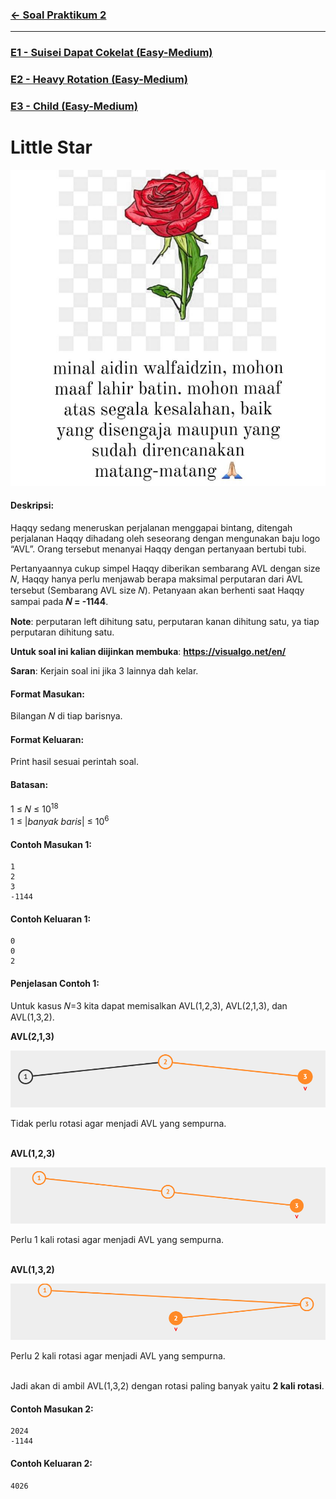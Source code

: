 ### [← Soal Praktikum 2](../../README.md)
<hr />

### [E1 - Suisei Dapat Cokelat (Easy-Medium)](../prob-E1/README.md)
### [E2 - Heavy Rotation (Easy-Medium)](../prob-E2/README.md)
### [E3 - Child (Easy-Medium)](../prob-E3/README.md)
# Little Star
<p align="center">
  <img src="../../../assets/little-star.png"/>
</p>

#### Deskripsi: 
Haqqy sedang meneruskan perjalanan menggapai bintang, ditengah perjalanan Haqqy dihadang oleh seseorang dengan mengunakan baju logo “AVL”. Orang tersebut menanyai Haqqy dengan pertanyaan bertubi tubi.

Pertanyaannya cukup simpel Haqqy diberikan sembarang AVL dengan size 𝑁, Haqqy hanya perlu menjawab berapa maksimal perputaran dari AVL tersebut (Sembarang AVL size 𝑁). Petanyaan akan berhenti saat Haqqy sampai pada **𝑁 = -1144**.

**Note**: perputaran left dihitung satu, perputaran kanan dihitung satu, ya tiap perputaran dihitung satu.

**Untuk soal ini kalian diijinkan membuka**: **https://visualgo.net/en/**

**Saran**: Kerjain soal ini jika 3 lainnya dah kelar.

#### Format Masukan:
Bilangan 𝑁 di tiap barisnya.

#### Format Keluaran:
Print hasil sesuai perintah soal.

#### Batasan:
1 ≤ 𝑁 ≤ 10<sup>18</sup><br>
1 ≤ |*banyak baris*| ≤ 10<sup>6</sup>

#### Contoh Masukan 1:
```
1
2
3
-1144
```

#### Contoh Keluaran 1:
```
0
0
2
```

#### Penjelasan Contoh 1:
Untuk kasus 𝑁=3 kita dapat memisalkan AVL(1,2,3), AVL(2,1,3), dan AVL(1,3,2).

**AVL(2,1,3)**
<p align="center">
  <img src="../../../assets/little-star-1.png"/>
</p>
Tidak perlu rotasi agar menjadi AVL yang sempurna.<br><br>

**AVL(1,2,3)**
<p align="center">
  <img src="../../../assets/little-star-2.png"/>
</p>
Perlu 1 kali rotasi agar menjadi AVL yang sempurna.<br><br>

**AVL(1,3,2)**
<p align="center">
  <img src="../../../assets/little-star-3.png"/>
</p>
Perlu 2 kali rotasi agar menjadi AVL yang sempurna.<br><br>

Jadi akan di ambil AVL(1,3,2) dengan rotasi paling banyak yaitu **2 kali rotasi**.

#### Contoh Masukan 2:
```
2024
-1144
```

#### Contoh Keluaran 2:
```
4026
```

